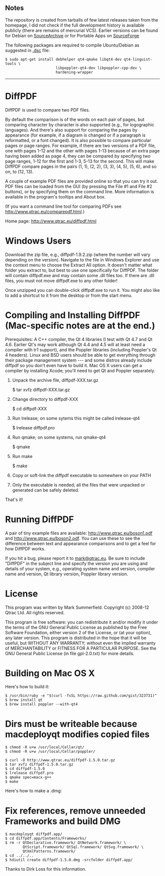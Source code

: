 Notes
-----

The repository is created from tarballs of few latest releases taken from the
homepage, I did not check if the full development history is available
publicly (there are remains of mercurial VCS). Earlier versions can be found
for Debian on [SourceArchive](http://diffpdf.sourcearchive.com) or for
Portable Apps on
[SourceForge](http://sourceforge.net/projects/portableapps/files/Source/Diffpdf)

The following packages are required to compile Ubuntu/Debian as suggested in
[.dsc](http://diffpdf.sourcearchive.com/downloads/2.1.1-1/diffpdf_2.1.1-1.dsc)
file:

    $ sudo apt-get install debhelper qt4-qmake libqt4-dev qt4-linguist-tools \
                           libpoppler-qt4-dev libpoppler-cpp-dev \
                           hardening-wrapper

-----

DiffPDF
===========

DiffPDF is used to compare two PDF files.

By default the comparison is of the words on each pair of pages, but
comparing character by character is also supported (e.g., for
logographic languages). And there's also support for comparing the pages
by appearance (for example, if a diagram is changed or if a paragraph is
reformatted, or a font changed). It is also possible to compare
particular pages or page ranges. For example, if there are two versions
of a PDF file, one with pages 1-12 and the other with pages 1-13 because
of an extra page having been added as page 4, they can be compared by
specifying two page ranges, 1-12 for the first and 1-3, 5-13 for the
second. This will make DiffPDF compare pages in the pairs (1, 1), (2,
2), (3, 3), (4, 5), (5, 6), and so on, to (12, 13).

A couple of example PDF files are provided online so that you can try it
out. PDF files can be loaded from the GUI (by pressing the File #1 and
File #2 buttons), or by specifying them on the command line. More
information is available in the program's tooltips and About box.

(If you want a command line tool for comparing PDFs see
http://www.qtrac.eu/comparepdf.html.)

Home page: http://www.qtrac.eu/diffpdf.html

Windows Users
=============

Download the zip file, e.g., diffpdf-1.9.2.zip (where the number will
vary depending on the version). Navigate to the file in Windows Explorer
and use the context menu to choose the Extract All option. It doesn't
matter what folder you extract to, but best to use one specifically for
DiffPDF. The folder will contain diffpdf.exe and may contain some .dll
files too. If there are .dll files, you must not move diffpdf.exe to any
other folder!

Once unzipped you can double-click diffpdf.exe to run it. You might also
like to add a shortcut to it from the desktop or from the start menu.

Compiling and Installing DiffPDF (Mac-specific notes are at the end.)
================================

Prerequisites: A C++ compiler, the Qt 4 libraries (I test with Qt 4.7
and Qt 4.6. Earlier Qt's may work although Qt 4.4 and 4.5 will at least
need a compiler with tr1 support), and the Poppler libraries (including
Poppler's Qt 4 headers). Linux and BSD users should be able to get
everything through their package management system --- and some distros
already include diffpdf so you don't even have to build it. Mac OS X
users can get a compiler by installing Xcode; you'll need to get Qt and
Poppler separately.

1. Unpack the archive file, diffpdf-XXX.tar.gz

   $ tar xvfz diffpdf-XXX.tar.gz

2. Change directory to diffpdf-XXX

   $ cd diffpdf-XXX

3. Run lrelease; on some sytems this might be called lrelease-qt4

    $ lrelease diffpdf.pro

4. Run qmake; on some systems, run qmake-qt4

    $ qmake

5. Run make

    $ make

6. Copy or soft-link the diffpdf executable to somewhere on your PATH
7. Only the executable is needed; all the files that were unpacked or
   generated can be safely deleted.

That's it!


Running DiffPDF
===============

A pair of tiny example files are available:
http://www.qtrac.eu/boson1.pdf and http://www.qtrac.eu/boson2.pdf. You
can use these to see the difference between text and appearance
comparisons and to get a feel for how DiffPDF works.

If you hit a bug, please report it to mark@qtrac.eu. Be sure to include
"DiffPDF" in the subject line and specify the version you are using
and details of your system, e.g., operating system name and version,
compiler name and version, Qt library version, Poppler library version.


License
=======

This program was written by Mark Summerfield.
Copyright (c) 2008-12 Qtrac Ltd. All rights reserved.

This program is free software: you can redistribute it and/or modify it
under the terms of the GNU General Public License as published by the
Free Software Foundation, either version 2 of the License, or (at your
option), any later version. This program is distributed in the hope that
it will be useful, but WITHOUT ANY WARRANTY; without even the implied
warranty of MERCHANTABILITY or FITNESS FOR A PARTICULAR PURPOSE. See the
GNU General Public License (in file gpl-2.0.txt) for more details.


Building on Mac OS X
====================

Here's how to build it:

    $ /usr/bin/ruby -e "$(curl -fsSL https://raw.github.com/gist/323731)"
    $ brew install qt
    $ brew install poppler --with-qt4

# Dirs must be writeable because macdeployqt modifies copied files

    $ chmod -R u+w /usr/local/Cellar/qt/
    $ chmod -R u+w /usr/local/Cellar/poppler/

    $ curl -O http://www.qtrac.eu/diffpdf-1.5.0.tar.gz
    $ tar xvfz diffpdf-1.5.0.tar.gz
    $ cd diffpdf-1.5.0
    $ lrelease diffpdf.pro
    $ qmake spec=macx-g++
    $ make

Here's how to make a .dmg:

# Fix references, remove unneeded Frameworks and build DMG

    $ macdeployqt diffpdf.app/
    $ cd diffpdf.app/Contents/Frameworks/
    $ rm -r QtDeclarative.framework/ QtNetwork.framework/ \
            QtScript.framework/ QtSql.framework/ QtSvg.framework/ \
            QtXmlPatterns.framework/
    $ cd ../../..
    $ hdiutil create diffpdf-1.5.0.dmg -srcfolder diffpdf.app/

Thanks to Dirk Loss for this information.
